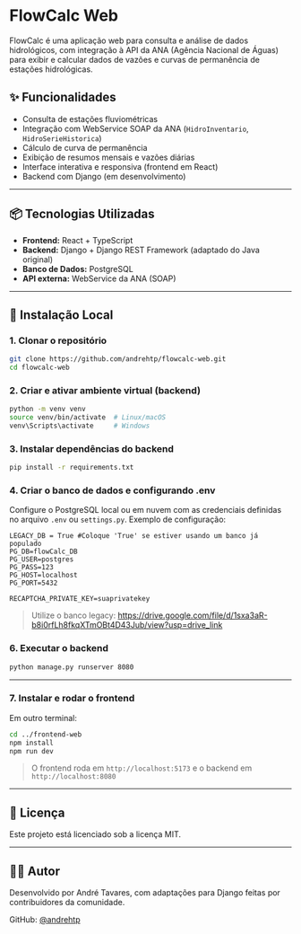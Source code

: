 # FlowCalc Web

FlowCalc é uma aplicação web para consulta e análise de dados hidrológicos, com integração à API da ANA (Agência Nacional de Águas) para exibir e calcular dados de vazões e curvas de permanência de estações hidrológicas.

## ✨ Funcionalidades

- Consulta de estações fluviométricas
- Integração com WebService SOAP da ANA (`HidroInventario`, `HidroSerieHistorica`)
- Cálculo de curva de permanência
- Exibição de resumos mensais e vazões diárias
- Interface interativa e responsiva (frontend em React)
- Backend com Django (em desenvolvimento)

---

## 📦 Tecnologias Utilizadas

- **Frontend:** React + TypeScript
- **Backend:** Django + Django REST Framework (adaptado do Java original)
- **Banco de Dados:** PostgreSQL
- **API externa:** WebService da ANA (SOAP)

---

## 🚀 Instalação Local

### 1. Clonar o repositório

```bash
git clone https://github.com/andrehtp/flowcalc-web.git
cd flowcalc-web
```

### 2. Criar e ativar ambiente virtual (backend)

```bash
python -m venv venv
source venv/bin/activate  # Linux/macOS
venv\Scripts\activate     # Windows
```

### 3. Instalar dependências do backend

```bash
pip install -r requirements.txt
```

### 4. Criar o banco de dados e configurando .env

Configure o PostgreSQL local ou em nuvem com as credenciais definidas no arquivo `.env` ou `settings.py`. Exemplo de configuração:

```env
LEGACY_DB = True #Coloque 'True' se estiver usando um banco já populado
PG_DB=flowCalc_DB
PG_USER=postgres
PG_PASS=123
PG_HOST=localhost
PG_PORT=5432

RECAPTCHA_PRIVATE_KEY=suaprivatekey
```

> Utilize o banco legacy: https://drive.google.com/file/d/1sxa3aR-b8i0rfLh8fkqXTmOBt4D43Jub/view?usp=drive_link


### 6. Executar o backend

```bash
python manage.py runserver 8080
```

---

### 7. Instalar e rodar o frontend

Em outro terminal:

```bash
cd ../frontend-web
npm install
npm run dev
```

> O frontend roda em `http://localhost:5173` e o backend em `http://localhost:8080`

---

## 📑 Licença

Este projeto está licenciado sob a licença MIT.

---

## 👨‍💻 Autor

Desenvolvido por André Tavares, com adaptações para Django feitas por contribuidores da comunidade.

GitHub: [@andrehtp](https://github.com/andrehtp)
